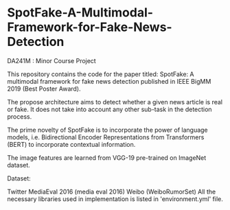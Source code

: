 # SpotFake-A-Multimodal-Framework-for-Fake-News-Detection
DA241M : Minor Course Project

This repository contains the code for the paper titled: SpotFake: A multimodal framework for fake news detection published in IEEE BigMM 2019 (Best Poster Award).

The propose architecture aims to detect whether a given news article is real or fake. It does not take into account any other sub-task in the detection process.

The prime novelty of SpotFake is to incorporate the power of language models, i.e. Bidirectional Encoder Representations from Transformers (BERT) to incorporate contextual information.

The image features are learned from VGG-19 pre-trained on ImageNet dataset.

Dataset:

Twitter MediaEval 2016 (media eval 2016)
Weibo (WeiboRumorSet) All the necessary libraries used in implementation is listed in 'environment.yml' file.
